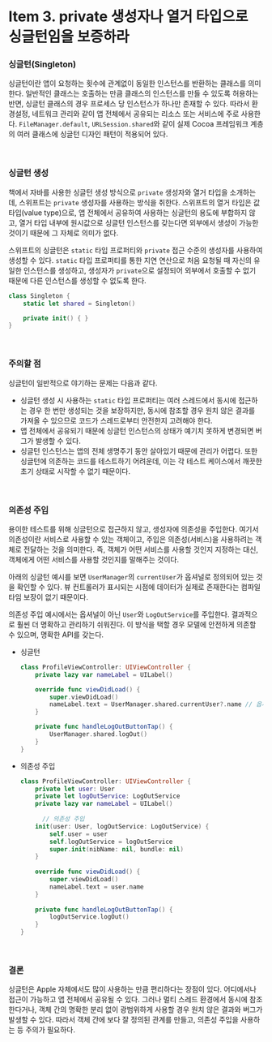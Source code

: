 # Item 3. private 생성자나 열거 타입으로 싱글턴임을 보증하라

### 싱글턴(Singleton)

싱글턴이란 앱이 요청하는 횟수에 관계없이 동일한 인스턴스를 반환하는 클래스를 의미한다. 일반적인 클래스는 호출하는 만큼 클래스의 인스턴스를 만들 수 있도록 허용하는 반면, 싱글턴 클래스의 경우 프로세스 당 인스턴스가 하나만 존재할 수 있다. 따라서 환경설정, 네트워크 관리와 같이 앱 전체에서 공유되는 리소스 또는 서비스에 주로 사용한다. `FileManager.default`, `URLSession.shared`와 같이 실제 Cocoa 프레임워크 계층의 여러 클래스에 싱글턴 디자인 패턴이 적용되어 있다.

<br>

### 싱글턴 생성

책에서 자바를 사용한 싱글턴 생성 방식으로 `private` 생성자와 열거 타입을 소개하는데, 스위프트는 `private` 생성자를 사용하는 방식을 취한다. 스위프트의 열거 타입은 값 타입(value type)으로, 앱 전체에서 공유하여 사용하는 싱글턴의 용도에 부합하지 않고, 열거 타입 내부에 원시값으로 싱글턴 인스턴스를 갖는다면 외부에서 생성이 가능한 것이기 때문에 그 자체로 의미가 없다.  

스위프트의 싱글턴은 `static` 타입 프로퍼티와 `private` 접근 수준의 생성자를 사용하여 생성할 수 있다. `static` 타입 프로퍼티를 통한 지연 연산으로 처음 요청될 때 자신의 유일한 인스턴스를 생성하고, 생성자가 `private`으로 설정되어 외부에서 호출할 수 없기 때문에 다른 인스턴스를 생성할 수 없도록 한다.

```swift
class Singleton {
    static let shared = Singleton()

    private init() { }
}
```

<br>

### 주의할 점

싱글턴이 일반적으로 야기하는 문제는 다음과 같다.

- 싱글턴 생성 시 사용하는 `static` 타입 프로퍼티는 여러 스레드에서 동시에 접근하는 경우 한 번만 생성되는 것을 보장하지만, 동시에 참조할 경우 원치 않은 결과를 가져올 수 있으므로 코드가 스레드로부터 안전한지 고려해야 한다.
- 앱 전체에서 공유되기 때문에 싱글턴 인스턴스의 상태가 예기치 못하게 변경되면 버그가 발생할 수 있다.
- 싱글턴 인스턴스는 앱의 전체 생명주기 동안 살아있기 때문에 관리가 어렵다. 또한 싱글턴에 의존하는 코드를 테스트하기 어려운데, 이는 각 테스트 케이스에서 깨끗한 초기 상태로 시작할 수 없기 때문이다.

<br>

### 의존성 주입

용이한 테스트를 위해 싱글턴으로 접근하지 않고, 생성자에 의존성을 주입한다. 여기서 의존성이란 서비스로 사용할 수 있는 객체이고, 주입은 의존성(서비스)을 사용하려는 객체로 전달하는 것을 의미한다. 즉, 객체가 어떤 서비스를 사용할 것인지 지정하는 대신, 객체에게 어떤 서비스를 사용할 것인지를 말해주는 것이다.  

아래의 싱글턴 예시를 보면 `UserManager`의 `currentUser`가 옵셔널로 정의되어 있는 것을 확인할 수 있다. 뷰 컨트롤러가 표시되는 시점에 데이터가 실제로 존재한다는 컴파일 타임 보장이 없기 때문이다.  

의존성 주입 예시에서는 옵셔널이 아닌 `User`와 `LogOutService`를 주입한다. 결과적으로 훨씬 더 명확하고 관리하기 쉬워진다. 이 방식을 택할 경우 모델에 안전하게 의존할 수 있으며, 명확한 API를 갖는다.

- 싱글턴

  ```swift
  class ProfileViewController: UIViewController {
      private lazy var nameLabel = UILabel()
  
      override func viewDidLoad() {
          super.viewDidLoad()
          nameLabel.text = UserManager.shared.currentUser?.name // 옵셔널로 정의된 모델
      }
  
      private func handleLogOutButtonTap() {
          UserManager.shared.logOut()
      }
  }
  ```

- 의존성 주입

  ```swift
  class ProfileViewController: UIViewController {
      private let user: User
      private let logOutService: LogOutService
      private lazy var nameLabel = UILabel()
      
  		// 의존성 주입
      init(user: User, logOutService: LogOutService) {
          self.user = user
          self.logOutService = logOutService
          super.init(nibName: nil, bundle: nil)
      }
      
      override func viewDidLoad() {
          super.viewDidLoad()
          nameLabel.text = user.name
      }
      
      private func handleLogOutButtonTap() {
          logOutService.logOut()
      }
  }
  ```

<br>

### 결론

싱글턴은 Apple 자체에서도 많이 사용하는 만큼 편리하다는 장점이 있다. 어디에서나 접근이 가능하고 앱 전체에서 공유될 수 있다. 그러나 멀티 스레드 환경에서 동시에 참조한다거나, 객체 간의 명확한 분리 없이 광범위하게 사용할 경우 원치 않은 결과와 버그가 발생할 수 있다. 따라서 객체 간에 보다 잘 정의된 관계를 만들고, 의존성 주입을 사용하는 등 주의가 필요하다.
